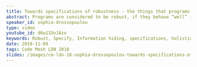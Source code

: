 ```yaml
---
title: Towards specifications of robustness - the things that programs do _not_ do
abstract: Programs are considered to be robust, if they behave “well” in all possible usage scenarios, whether intended or not. To help develop robust programs several programming language features and programming patterns have been proposed: constants, private members, encapsulation, capabilities, ownership, proxies, membranes etc. All these are powerful mechanisms which support the development of robust code.
speaker_id: sophia-drossopoulou
type: video
youtube_id: d6w11OvJAzo
keywords: Robust, Specify, Information hiding, specifications, holistic specifications
date: 2018-11-09
tags: Code Mesh LDN 2018
slides: /images/cm-ldn-18-sophia-drossopoulou-towards-specifications-of-robustness-with-transitions-compressed.pdf
---
```


